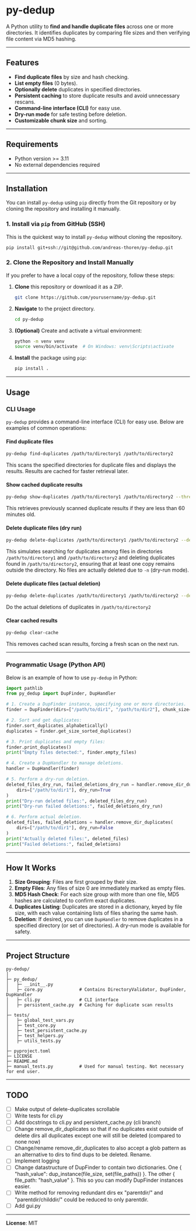 # py-dedup

A Python utility to **find and handle duplicate files** across one or more directories. It identifies duplicates by comparing file sizes and then verifying file content via MD5 hashing.

---

## Features

- **Find duplicate files** by size and hash checking.
- **List empty files** (0 bytes).
- **Optionally delete** duplicates in specified directories.
- **Persistent caching** to store duplicate results and avoid unnecessary rescans.
- **Command-line interface (CLI)** for easy use.
- **Dry-run mode** for safe testing before deletion.
- **Customizable chunk size** and sorting.

---

## Requirements
- Python version >= 3.11
- No external dependencies required

---

## Installation

You can install `py-dedup` using `pip` directly from the Git repository or by cloning the repository and installing it manually.

### 1. Install via `pip` from GitHub (SSH)

This is the quickest way to install `py-dedup` without cloning the repository.

```bash
pip install git+ssh://git@github.com/andreas-thoren/py-dedup.git
```

### 2. Clone the Repository and Install Manually

If you prefer to have a local copy of the repository, follow these steps:

1. **Clone** this repository or download it as a ZIP.

    ```bash
    git clone https://github.com/yourusername/py-dedup.git
    ```

2. **Navigate** to the project directory.

    ```bash
    cd py-dedup
    ```

3. **(Optional)** Create and activate a virtual environment:

    ```bash
    python -m venv venv
    source venv/bin/activate  # On Windows: venv\Scripts\activate
    ```

4. **Install** the package using `pip`:

    ```bash
    pip install .
    ```

---

## Usage

### CLI Usage

`py-dedup` provides a command-line interface (CLI) for easy use. Below are examples of common operations:

#### Find duplicate files

```bash
py-dedup find-duplicates /path/to/directory1 /path/to/directory2
```

This scans the specified directories for duplicate files and displays the results. Results are cached for faster retrieval later.

#### Show cached duplicate results

```bash
py-dedup show-duplicates /path/to/directory1 /path/to/directory2 --threshold 60
```

This retrieves previously scanned duplicate results if they are less than 60 minutes old.

#### Delete duplicate files (dry run)

```bash
py-dedup delete-duplicates /path/to/directory1 /path/to/directory2 --delete-dirs /path/to/directory2 -n
```

This simulates searching for duplicates among files in directories `/path/to/directory1` and `/path/to/directory2` and deleting duplicates found in `/path/to/directory2`, ensuring that at least one copy remains outside the directory. No files are actually deleted due to `-n` (dry-run mode).

#### Delete duplicate files (actual deletion)

```bash
py-dedup delete-duplicates /path/to/directory1 /path/to/directory2 --delete-dirs /path/to/directory2
```

Do the actual deletions of duplicates in `/path/to/directory2`

#### Clear cached results

```bash
py-dedup clear-cache
```

This removes cached scan results, forcing a fresh scan on the next run.

---

### Programmatic Usage (Python API)

Below is an example of how to use `py-dedup` in Python:

```python
import pathlib
from py_dedup import DupFinder, DupHandler

# 1. Create a DupFinder instance, specifying one or more directories.
finder = DupFinder(dirs=["/path/to/dir1", "/path/to/dir2"], chunk_size=8192)

# 2. Sort and get duplicates:
finder.sort_duplicates_alphabetically()
duplicates = finder.get_size_sorted_duplicates()

# 3. Print duplicates and empty files:
finder.print_duplicates()
print("Empty files detected:", finder.empty_files)

# 4. Create a DupHandler to manage deletions.
handler = DupHandler(finder)

# 5. Perform a dry-run deletion.
deleted_files_dry_run, failed_deletions_dry_run = handler.remove_dir_duplicates(
    dirs=["/path/to/dir1"], dry_run=True
)
print("Dry-run deleted files:", deleted_files_dry_run)
print("Dry-run failed deletions:", failed_deletions_dry_run)

# 6. Perform actual deletion.
deleted_files, failed_deletions = handler.remove_dir_duplicates(
    dirs=["/path/to/dir1"], dry_run=False
)
print("Actually deleted files:", deleted_files)
print("Failed deletions:", failed_deletions)
```

---

## How It Works

1. **Size Grouping**: Files are first grouped by their size.
2. **Empty Files**: Any files of size 0 are immediately marked as empty files.
3. **MD5 Hash Check**: For each size group with more than one file, MD5 hashes are calculated to confirm exact duplicates.
4. **Duplicates Listing**: Duplicates are stored in a dictionary, keyed by file size, with each value containing lists of files sharing the same hash.
5. **Deletion**: If desired, you can use `DupHandler` to remove duplicates in a specified directory (or set of directories). A dry-run mode is available for safety.

---

## Project Structure

```
py-dedup/
│
├─ py_dedup/
│   ├─ __init__.py
│   ├─ core.py              # Contains DirectoryValidator, DupFinder, DupHandler
│   ├─ cli.py               # CLI interface
│   ├─ persistent_cache.py  # Caching for duplicate scan results
│
├─ tests/
│   ├─ global_test_vars.py
│   ├─ test_core.py
│   ├─ test_persistent_cache.py
│   ├─ test_helpers.py
│   ├─ utils_tests.py
│
├─ pyproject.toml
├─ LICENSE
├─ README.md
├─ manual_tests.py          # Used for manual testing. Not necessary for end user.
```

---

## TODO

- [ ] Make output of delete-duplicates scrollable
- [ ] Write tests for cli.py
- [ ] Add docstrings to cli.py and persistent_cache.py (cli branch)
- [ ] Change remove_dir_duplicates so that if no duplicates exist outside of delete dirs all duplicates except one will still be deleted (compared to none now)
- [ ] Change/rename remove_dir_duplicates to also accept a glob pattern as an alternative to dirs to find dups to be deleted. Rename.
- [ ] Implement logging
- [ ] Change datastructure of DupFinder to contain two dictionaries. One { "hash_value": dup_instance(file_size, set(file_paths)) }. The other { file_path: "hash_value" }. This so you can modify DupFinder instances easier.
- [ ] Write method for removing redundant dirs ex "parentdir/" and "parentdir/childdir/" could be reduced to only parentdir.
- [ ] Add gui.py

---

**License**: MIT
